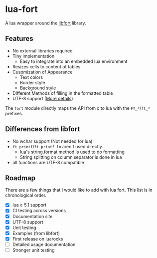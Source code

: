 # lua-fort

A lua wrapper around the [libfort](https://github.com/seleznevae/libfort)
library.

## Features

- No external libraries required
- Tiny implementation
  - Easy to integrate into an embedded lua environment
- Resizes cells to content of tables
- Cusomization of Appearance
  - Text colors
  - Border style
  - Background style
- Different Methods of filling in the formatted table
- UTF-8 support
  ([More details](https://github.com/nathanrpage97/lua-fort/blob/72b888f6dd3a05d61d99686c71b6f26984d7c58c/src/fort.h#L1047-L1054))

The `fort` module directly maps the API from c to lua with the `FT_*`/`ft_*`
prefixes.

## Differences from libfort

- No wchar support (Not needed for lua)
- `ft_printf`/`ft_printf_ln` aren't used directly.
  - lua's string.format method is used to do formatting
  - String splitting on column separator is done in lua
- all functions are UTF-8 compatible

## Roadmap

There are a few things that I would like to add with lua fort. This list is in
chronological order.

- [x] lua ≥ 5.1 support
- [x] CI testing across versions
- [x] Documentation site
- [x] UTF-8 support
- [x] Unit testing
- [x] Examples (from libfort)
- [x] First release on luarocks
- [ ] Detailed usage documentation
- [ ] Stronger unit testing

